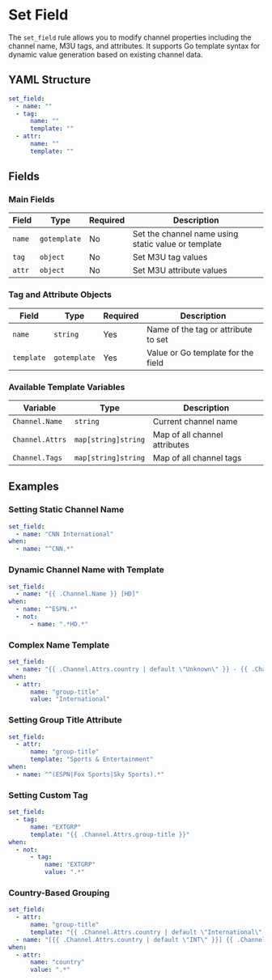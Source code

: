 # Set Field

The `set_field` rule allows you to modify channel properties including the channel name, M3U tags, and attributes. It
supports Go template syntax for dynamic value generation based on existing channel data.

## YAML Structure

```yaml
set_field:
  - name: ""
  - tag:
      name: ""
      template: ""
  - attr:
      name: ""
      template: ""
```

## Fields

### Main Fields

| Field  | Type         | Required | Description                                         |
|--------|--------------|----------|-----------------------------------------------------|
| `name` | `gotemplate` | No       | Set the channel name using static value or template |
| `tag`  | `object`     | No       | Set M3U tag values                                  |
| `attr` | `object`     | No       | Set M3U attribute values                            |

### Tag and Attribute Objects

| Field      | Type         | Required | Description                         |
|------------|--------------|----------|-------------------------------------|
| `name`     | `string`     | Yes      | Name of the tag or attribute to set |
| `template` | `gotemplate` | Yes      | Value or Go template for the field  |

### Available Template Variables

| Variable        | Type                | Description                   |
|-----------------|---------------------|-------------------------------|
| `Channel.Name`  | `string`            | Current channel name          |
| `Channel.Attrs` | `map[string]string` | Map of all channel attributes |
| `Channel.Tags`  | `map[string]string` | Map of all channel tags       |

## Examples

### Setting Static Channel Name

```yaml
set_field:
  - name: "CNN International"
when:
  - name: "^CNN.*"
```

### Dynamic Channel Name with Template

```yaml
set_field:
  - name: "{{ .Channel.Name }} [HD]"
when:
  - name: "^ESPN.*"
  - not:
      - name: ".*HD.*"
```

### Complex Name Template

```yaml
set_field:
  - name: "{{ .Channel.Attrs.country | default \"Unknown\" }} - {{ .Channel.Name }}"
when:
  - attr:
      name: "group-title"
      value: "International"
```

### Setting Group Title Attribute

```yaml
set_field:
  - attr:
      name: "group-title"
      template: "Sports & Entertainment"
when:
  - name: "^(ESPN|Fox Sports|Sky Sports).*"
```

### Setting Custom Tag

```yaml
set_field:
  - tag:
      name: "EXTGRP"
      template: "{{ .Channel.Attrs.group-title }}"
when:
  - not:
      - tag:
          name: "EXTGRP"
          value: ".*"
```

### Country-Based Grouping

```yaml
set_field:
  - attr:
      name: "group-title"
      template: "{{ .Channel.Attrs.country | default \"International\" }} Channels"
  - name: "[{{ .Channel.Attrs.country | default \"INT\" }}] {{ .Channel.Name }}"
when:
  - attr:
      name: "country"
      value: ".*"
```
